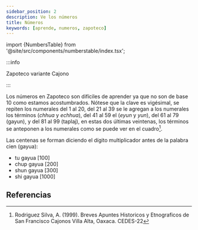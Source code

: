 ```yaml
---
sidebar_position: 2
description: Ve los números
title: Números
keywords: [aprende, numeros, zapoteco]
---
```

import {NumbersTable}  from '@site/src/components/numberstable/index.tsx';

:::info

Zapoteco variante Cajono

:::

Los números en Zapoteco son difíciles de aprender ya que no son de base 10 como estamos acostumbrados.
Nótese que la clave es vigésimal, se repiten los numerales del 1 al 20, del 21 al 39 se le agregan a los numerales los 
términos (_chhua_ y _echhua_), del 41 al 59 el (_eyun_ y _yun_), del 61 al 79 (gayun), y del 81 al 99 (taplaj), en estas 
dos últimas veintenas, los términos se anteponen a los numerales como se puede ver en el cuadro[^1].

Las centenas se forman diciendo el dígito multiplicador antes de la palabra cien (gayua):
- tu gayua [100]
- chup gayua [200]
- shun gayua [300]
- shi gayua [1000]

<NumbersTable/>

## Referencias
[^1]: Rodriguez Silva, A. (1999). Breves Apuntes Historicos y Etnograficos de San Francisco Cajonos Villa Alta, Oaxaca. CEDES-22
